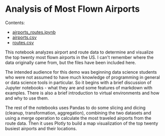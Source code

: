 # Analysis of Most Flown Airports

Contents:
- [airports_routes.ipynb](airports-routes.ipynb)
- [airports.csv](airports.csv)
- [routes.csv](routes.csv)

This notebook analyzes airport and route data to determine and visualize the top twenty most flown airports in the US. I can't remember where the data originally came from, but the files have been included here.

The intended audience for this demo was beginning data science students who were not assumed to have much knowledge of programming in general or data science tools in particular. So it begins with a brief discussion of Jupyter notebooks - what they are and some features of markdown with examples. There is also a brief introduction to virtual environments and how and why to use them. 

The rest of the notebooks uses Pandas to do some slicing and dicing (cleanup, transformation, aggregation), combining the two datasets and using a merge operation to calculate the most traveled airports from the route data. Then it uses Plotly to build a map visualization of the top twenty busiest airports and their locations.